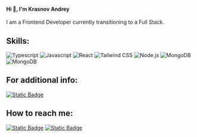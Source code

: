#### Hi 👋, I'm Krasnov Andrey

I am a Frontend Developer currently transitioning to a Full Stack.

## Skills:
![Typescript](https://img.shields.io/badge/TypeScript-007ACC?style=for-the-badge&logo=typescript&logoColor=white) ![Javascript](https://img.shields.io/badge/JavaScript-323330?style=for-the-badge&logo=javascript&logoColor=F7DF1E) ![React](https://img.shields.io/badge/React-20232A?style=for-the-badge&logo=react&logoColor=61DAFB) ![Tailwind CSS](https://img.shields.io/badge/Tailwind_CSS-38B2AC?style=for-the-badge&logo=tailwind-css&logoColor=white) ![Node.js](https://img.shields.io/badge/Node%20js-339933?style=for-the-badge&logo=nodedotjs&logoColor=white) ![MongoDB](https://img.shields.io/badge/MongoDB-4EA94B?style=for-the-badge&logo=mongodb&logoColor=white) ![MongoDB](https://img.shields.io/badge/PostgreSQL-316192?style=for-the-badge&logo=postgresql&logoColor=white)

## For additional info:
[![Static Badge](https://img.shields.io/badge/open_CV-yellow?style=for-the-badge)](https://cv-two-red.vercel.app)

## How to reach me:
[![Static Badge](https://img.shields.io/badge/Gmail-D14836?style=for-the-badge&logo=gmail&logoColor=white)](a.krasnov.dev@gmail.com) [![Static Badge](https://img.shields.io/badge/LinkedIn-0077B5?style=for-the-badge&logo=linkedin&logoColor=white)](https://www.linkedin.com/in/adnrey-krasnov-5a1b68249/)
